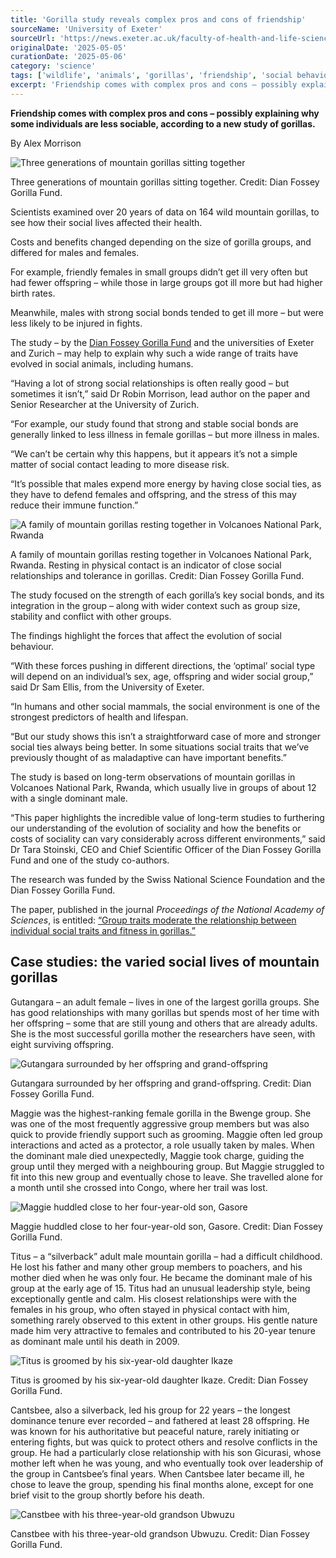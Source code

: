 ```yaml
---
title: 'Gorilla study reveals complex pros and cons of friendship'
sourceName: 'University of Exeter'
sourceUrl: 'https://news.exeter.ac.uk/faculty-of-health-and-life-sciences/gorilla-study-reveals-complex-pros-and-cons-of-friendship/'
originalDate: '2025-05-05'
curationDate: '2025-05-06'
category: 'science'
tags: ['wildlife', 'animals', 'gorillas', 'friendship', 'social behaviour']
excerpt: 'Friendship comes with complex pros and cons – possibly explaining why some individuals are less sociable, according to a new study of gorillas.'
---
```


**Friendship comes with complex pros and cons – possibly explaining why some individuals are less sociable, according to a new study of gorillas.**

By Alex Morrison

<div class="article-figure">
  <img src="/img/gorillas-copyright-dian-fossey-gorilla-fund.jpg" alt="Three generations of mountain gorillas sitting together" class="article-image" />
  <p class="article-caption">Three generations of mountain gorillas sitting together. Credit: Dian Fossey Gorilla Fund.</p>
</div>

Scientists examined over 20 years of data on 164 wild mountain gorillas, to see how their social lives affected their health.

Costs and benefits changed depending on the size of gorilla groups, and differed for males and females.

For example, friendly females in small groups didn’t get ill very often but had fewer offspring – while those in large groups got ill more but had higher birth rates.

Meanwhile, males with strong social bonds tended to get ill more – but were less likely to be injured in fights.

The study – by the [Dian Fossey Gorilla Fund](https://gorillafund.org/) and the universities of Exeter and Zurich – may help to explain why such a wide range of traits have evolved in social animals, including humans.

“Having a lot of strong social relationships is often really good – but sometimes it isn’t,” said Dr Robin Morrison, lead author on the paper and Senior Researcher at the University of Zurich.

“For example, our study found that strong and stable social bonds are generally linked to less illness in female gorillas – but more illness in males.

“We can’t be certain why this happens, but it appears it’s not a simple matter of social contact leading to more disease risk.

“It’s possible that males expend more energy by having close social ties, as they have to defend females and offspring, and the stress of this may reduce their immune function.”

<div class="article-figure">
  <img src="/img/beetsme-group-copyright-dian-fossey-gorilla-fund.jpg" alt="A family of mountain gorillas resting together in Volcanoes National Park, Rwanda" class="article-image" />
  <p class="article-caption">A family of mountain gorillas resting together in Volcanoes National Park, Rwanda. Resting in physical contact is an indicator of close social relationships and tolerance in gorillas. Credit: Dian Fossey Gorilla Fund.</p>
</div>

The study focused on the strength of each gorilla’s key social bonds, and its integration in the group – along with wider context such as group size, stability and conflict with other groups.

The findings highlight the forces that affect the evolution of social behaviour.

“With these forces pushing in different directions, the ‘optimal’ social type will depend on an individual’s sex, age, offspring and wider social group,” said Dr Sam Ellis, from the University of Exeter.

“In humans and other social mammals, the social environment is one of the strongest predictors of health and lifespan.

“But our study shows this isn’t a straightforward case of more and stronger social ties always being better. In some situations social traits that we’ve previously thought of as maladaptive can have important benefits.”

The study is based on long-term observations of mountain gorillas in Volcanoes National Park, Rwanda, which usually live in groups of about 12 with a single dominant male.

“This paper highlights the incredible value of long-term studies to furthering our understanding of the evolution of sociality and how the benefits or costs of sociality can vary considerably across different environments,” said Dr Tara Stoinski, CEO and Chief Scientific Officer of the Dian Fossey Gorilla Fund and one of the study co-authors.

The research was funded by the Swiss National Science Foundation and the Dian Fossey Gorilla Fund.

The paper, published in the journal _Proceedings of the National Academy of Sciences_, is entitled: [“Group traits moderate the relationship between individual social traits and fitness in gorillas.”](https://doi.org/10.1073/pnas.2421539122)

## Case studies: the varied social lives of mountain gorillas

Gutangara – an adult female – lives in one of the largest gorilla groups. She has good relationships with many gorillas but spends most of her time with her offspring – some that are still young and others that are already adults. She is the most successful gorilla mother the researchers have seen, with eight surviving offspring.

<div class="article-figure">
  <img src="/img/gutangara-family-copyright-dian-fossey-gorilla-fund.jpg" alt="Gutangara surrounded by her offspring and grand-offspring" class="article-image" />
  <p class="article-caption">Gutangara surrounded by her offspring and grand-offspring. Credit: Dian Fossey Gorilla Fund.</p>
</div>

Maggie was the highest-ranking female gorilla in the Bwenge group. She was one of the most frequently aggressive group members but was also quick to provide friendly support such as grooming. Maggie often led group interactions and acted as a protector, a role usually taken by males. When the dominant male died unexpectedly, Maggie took charge, guiding the group until they merged with a neighbouring group. But Maggie struggled to fit into this new group and eventually chose to leave. She travelled alone for a month until she crossed into Congo, where her trail was lost.

<div class="article-figure">
  <img src="/img/maggie-gasore-copyright-dian-fossey-gorilla-fund.jpg" alt="Maggie huddled close to her four-year-old son, Gasore" class="article-image" />
  <p class="article-caption">Maggie huddled close to her four-year-old son, Gasore. Credit: Dian Fossey Gorilla Fund.</p>
</div>

Titus – a “silverback” adult male mountain gorilla – had a difficult childhood. He lost his father and many other group members to poachers, and his mother died when he was only four. He became the dominant male of his group at the early age of 15. Titus had an unusual leadership style, being exceptionally gentle and calm. His closest relationships were with the females in his group, who often stayed in physical contact with him, something rarely observed to this extent in other groups. His gentle nature made him very attractive to females and contributed to his 20-year tenure as dominant male until his death in 2009.

<div class="article-figure">
  <img src="/img/titus-ikaze-copyright-dian-fossey-gorilla-fund.jpg" alt="Titus is groomed by his six-year-old daughter Ikaze" class="article-image" />
  <p class="article-caption">Titus is groomed by his six-year-old daughter Ikaze. Credit: Dian Fossey Gorilla Fund.</p>
</div>

Cantsbee, also a silverback, led his group for 22 years – the longest dominance tenure ever recorded – and fathered at least 28 offspring. He was known for his authoritative but peaceful nature, rarely initiating or entering fights, but was quick to protect others and resolve conflicts in the group. He had a particularly close relationship with his son Gicurasi, whose mother left when he was young, and who eventually took over leadership of the group in Cantsbee’s final years. When Cantsbee later became ill, he chose to leave the group, spending his final months alone, except for one brief visit to the group shortly before his death.

<div class="article-figure">
  <img src="/img/cantsbee-ubwuzu-copyright-dian-fossey-gorilla-fund.jpg" alt="Canstbee with his three-year-old grandson Ubwuzu" class="article-image" />
  <p class="article-caption">Canstbee with his three-year-old grandson Ubwuzu. Credit: Dian Fossey Gorilla Fund.</p>
</div>
